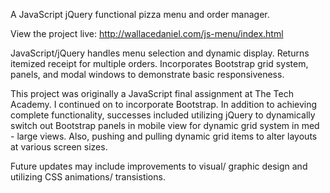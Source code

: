 A JavaScript jQuery functional pizza menu and order manager. 

View the project live:
http://wallacedaniel.com/js-menu/index.html

JavaScript/jQuery handles menu selection and dynamic display. Returns itemized receipt for multiple orders. Incorporates Bootstrap grid system, panels, and modal windows to demonstrate basic responsiveness.

This project was originally a JavaScript final assignment at The Tech Academy. I continued on to incorporate Bootstrap. In addition to achieving complete functionality, successes included utilizing jQuery to dynamically switch out Bootstrap panels in mobile view for dynamic grid system in med - large views. Also, pushing and pulling dynamic grid items to alter layouts at various screen sizes. 

Future updates may include improvements to visual/ graphic design and utilizing CSS animations/ transistions.


